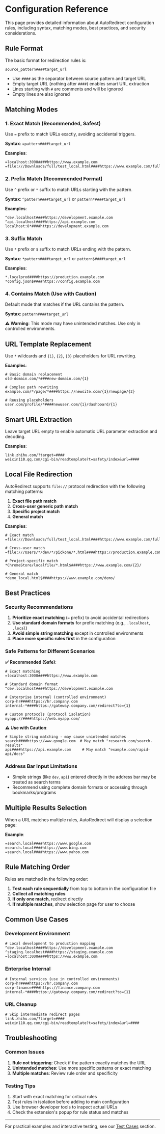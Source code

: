 # Configuration Reference

This page provides detailed information about AutoRedirect configuration rules, including syntax, matching modes, best practices, and security considerations.

## Rule Format

The basic format for redirection rules is:
```
source_pattern####target_url
```

- Use `####` as the separator between source pattern and target URL
- Empty target URL (nothing after `####`) enables smart URL extraction
- Lines starting with `#` are comments and will be ignored
- Empty lines are also ignored

## Matching Modes

### 1. Exact Match (Recommended, Safest)
Use `=` prefix to match URLs exactly, avoiding accidental triggers.

**Syntax**: `=pattern####target_url`

**Examples**:
```
=localhost:3000####https://www.example.com
=file:///Downloads/full/test_local.html####https://www.example.com/full/
```

### 2. Prefix Match (Recommended Format)
Use `^` prefix or `*` suffix to match URLs starting with the pattern.

**Syntax**: `^pattern####target_url` or `pattern*####target_url`

**Examples**:
```
^dev.localhost####https://development.example.com
^api.localhost####https://api.example.com
localhost:8*####https://development.example.com
```

### 3. Suffix Match
Use `*` prefix or `$` suffix to match URLs ending with the pattern.

**Syntax**: `*pattern####target_url` or `pattern$####target_url`

**Examples**:
```
*.localprod####https://production.example.com
*config.json$####https://config.example.com
```

### 4. Contains Match (Use with Caution)
Default mode that matches if the URL contains the pattern.

**Syntax**: `pattern####target_url`

**⚠️ Warning**: This mode may have unintended matches. Use only in controlled environments.

## URL Template Replacement

Use `*` wildcards and `{1}`, `{2}`, `{3}` placeholders for URL rewriting.

**Examples**:
```
# Basic domain replacement
old-domain.com/*####new-domain.com/{1}

# Complex path rewriting
example.com/*/page/*####https://newsite.com/{1}/newpage/{2}

# Reusing placeholders
user.com/profile/*####newuser.com/{1}/dashboard/{1}
```

## Smart URL Extraction

Leave target URL empty to enable automatic URL parameter extraction and decoding.

**Examples**:
```
link.zhihu.com/?target=####
weixin110.qq.com/cgi-bin/readtemplate?t=safety/index&url=####
```

## Local File Redirection

AutoRedirect supports `file://` protocol redirection with the following matching patterns:

1. **Exact file path match**
2. **Cross-user generic path match**
3. **Specific project match**
4. **General match**

**Examples**:
```
# Exact match
=file:///Downloads/full/test_local.html####https://www.example.com/full/

# Cross-user match
=file:///Users/*/dev/*/pickone/*.html####https://production.example.com/{3}

# Project-specific match
*ChromeStore/localfile/*.html$####https://www.example.com/{2}/

# General match
*demo_local.html$####https://www.example.com/demo/
```

## Best Practices

### Security Recommendations

1. **Prioritize exact matching** (`=` prefix) to avoid accidental redirections
2. **Use standard domain formats** for prefix matching (e.g., `.localhost`, `.local`)
3. **Avoid simple string matching** except in controlled environments
4. **Place more specific rules first** in the configuration

### Safe Patterns for Different Scenarios

**✅ Recommended (Safe)**:
```
# Exact matching
=localhost:3000####https://www.example.com

# Standard domain format
^dev.localhost####https://development.example.com

# Enterprise internal (controlled environment)
corp-hr####https://hr.company.com
internal-*####https://gateway.company.com/redirect?to={1}

# Custom protocols (protocol isolation)
myapp://####https://web.myapp.com/
```

**⚠️ Use with Caution**:
```
# Simple string matching - may cause unintended matches
search####https://www.google.com  # May match "research.com/search-results"
api####https://api.example.com     # May match "example.com/rapid-api/docs"
```

### Address Bar Input Limitations

- Simple strings (like `dev`, `api`) entered directly in the address bar may be treated as search terms
- Recommend using complete domain formats or accessing through bookmarks/programs

## Multiple Results Selection

When a URL matches multiple rules, AutoRedirect will display a selection page:

**Example**:
```
=search.local####https://www.google.com
=search.local####https://www.bing.com
=search.local####https://www.yahoo.com
```

## Rule Matching Order

Rules are matched in the following order:
1. **Test each rule sequentially** from top to bottom in the configuration file
2. **Collect all matching rules**
3. **If only one match**, redirect directly
4. **If multiple matches**, show selection page for user to choose

## Common Use Cases

### Development Environment
```
# Local development to production mapping
^dev.localhost####https://development.example.com
^staging.localhost####https://staging.example.com
=localhost:3000####https://www.example.com
```

### Enterprise Internal
```
# Internal services (use in controlled environments)
corp-hr####https://hr.company.com
corp-finance####https://finance.company.com
internal-*####https://gateway.company.com/redirect?to={1}
```

### URL Cleanup
```
# Skip intermediate redirect pages
link.zhihu.com/?target=####
weixin110.qq.com/cgi-bin/readtemplate?t=safety/index&url=####
```

## Troubleshooting

### Common Issues

1. **Rule not triggering**: Check if the pattern exactly matches the URL
2. **Unintended matches**: Use more specific patterns or exact matching
3. **Multiple matches**: Review rule order and specificity

### Testing Tips

1. Start with exact matching for critical rules
2. Test rules in isolation before adding to main configuration
3. Use browser developer tools to inspect actual URLs
4. Check the extension's popup for rule status and matches

---

For practical examples and interactive testing, see our [Test Cases](/test-cases/01-exact-match) section. 